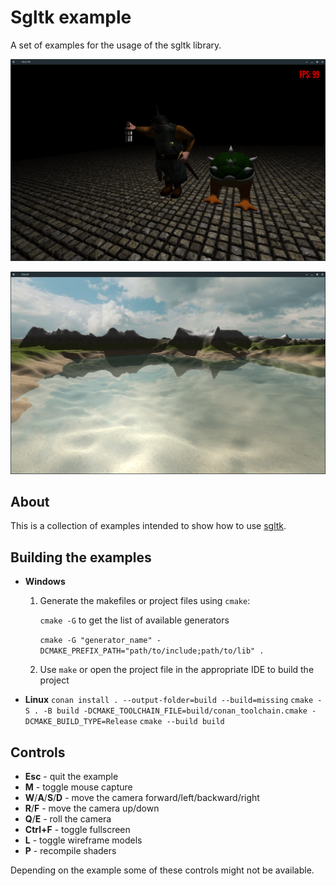 # Sgltk example
A set of examples for the usage of the sgltk library.

![library_test screenshot](https://github.com/pyth/screenshots/blob/master/lib_test.png)

![island screenshot](https://github.com/pyth/screenshots/blob/master/island.png)


## About
This is a collection of examples intended to show how to use [sgltk](http://www.github.com/pyth/sgltk).

## Building the  examples

* **Windows**

    1. Generate the makefiles or project files using `cmake`:

        `cmake -G` to get the list of available generators

        `cmake -G "generator_name" -DCMAKE_PREFIX_PATH="path/to/include;path/to/lib" .`

    2. Use `make` or open the project file in the appropriate IDE to build the project

* **Linux**
    `conan install . --output-folder=build --build=missing`
    `cmake -S . -B build -DCMAKE_TOOLCHAIN_FILE=build/conan_toolchain.cmake -DCMAKE_BUILD_TYPE=Release`
    `cmake --build build`

## Controls

* **Esc** - quit the example
* **M** - toggle mouse capture
* **W**/**A**/**S**/**D** - move the camera forward/left/backward/right
* **R**/**F** - move the camera up/down
* **Q**/**E** - roll the camera
* **Ctrl+F** - toggle fullscreen
* **L** - toggle wireframe models
* **P** - recompile shaders

Depending on the example some of these controls might not be available.
